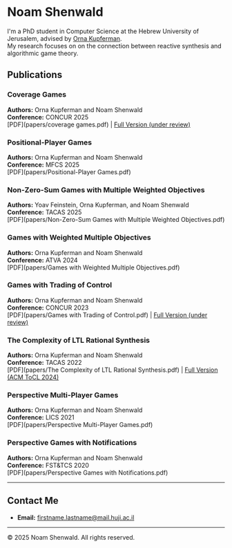 # <i class="fas fa-user"></i> Noam Shenwald

I'm a PhD student in Computer Science at the Hebrew University of Jerusalem, advised by [Orna Kupferman](https://www.cs.huji.ac.il/~ornak/).  
My research focuses on on the connection between reactive synthesis and algorithmic game theory.


## <i class="fas fa-book"></i> Publications

### Coverage Games
**Authors:** Orna Kupferman and Noam Shenwald  
**Conference:** CONCUR 2025  
[PDF](papers/coverage games.pdf) | [Full Version (under review)](papers/coverage-games-full-version.pdf)

### Positional-Player Games
**Authors:** Orna Kupferman and Noam Shenwald  
**Conference:** MFCS 2025  
[PDF](papers/Positional-Player Games.pdf)

### Non-Zero-Sum Games with Multiple Weighted Objectives
**Authors:** Yoav Feinstein, Orna Kupferman, and Noam Shenwald  
**Conference:** TACAS 2025  
[PDF](papers/Non-Zero-Sum Games with Multiple Weighted Objectives.pdf)

### Games with Weighted Multiple Objectives
**Authors:** Orna Kupferman and Noam Shenwald  
**Conference:** ATVA 2024  
[PDF](papers/Games with Weighted Multiple Objectives.pdf)

### Games with Trading of Control
**Authors:** Orna Kupferman and Noam Shenwald  
**Conference:** CONCUR 2023  
[PDF](papers/Games with Trading of Control.pdf) | [Full Version (under review)](papers/games-with-trading-of-control-full-version.pdf)

### The Complexity of LTL Rational Synthesis
**Authors:** Orna Kupferman and Noam Shenwald  
**Conference:** TACAS 2022  
[PDF](papers/The Complexity of LTL Rational Synthesis.pdf) | [Full Version (ACM ToCL 2024)](https://dl.acm.org/doi/10.1145/3648473)

### Perspective Multi-Player Games
**Authors:** Orna Kupferman and Noam Shenwald  
**Conference:** LICS 2021  
[PDF](papers/Perspective Multi-Player Games.pdf)

### Perspective Games with Notifications
**Authors:** Orna Kupferman and Noam Shenwald  
**Conference:** FST&TCS 2020  
[PDF](papers/Perspective Games with Notifications.pdf)

---

## <i class="fas fa-comment"></i> Contact Me

- **Email:** firstname.lastname@mail.huji.ac.il 

---

© 2025 Noam Shenwald. All rights reserved.
